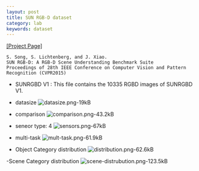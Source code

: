 ```yaml
---
layout: post
title: SUN RGB-D dataset
category: lab
keywords: dataset
---
```


[[Project Page]](http://rgbd.cs.princeton.edu/)
    
    S. Song, S. Lichtenberg, and J. Xiao.
    SUN RGB-D: A RGB-D Scene Understanding Benchmark Suite
    Proceedings of 28th IEEE Conference on Computer Vision and Pattern Recognition (CVPR2015)
    
- SUNRGBD V1 : This file contains the 10335 RGBD images of SUNRGBD V1. 

- datasize
![datasize.png-19kB][1]

- comparison
![comparison.png-43.2kB][2]

- seneor type: 4
![sensors.png-67kB][3]

- multi-task
![mult-task.png-61.9kB][4]

- Object Category distribution
![distribution.png-62.6kB][5]

-Scene Category distribution
![scene-distrubution.png-123.5kB][6]


  [1]: http://static.zybuluo.com/lrl940607/3d7jnx4ebshs19ljsfot2ry2/datasize.png
  [2]: http://static.zybuluo.com/lrl940607/jcnbes4bibx90eteqb86y4ui/comparison.png
  [3]: http://static.zybuluo.com/lrl940607/tgyce82betv8liqd4deyfisz/sensors.png
  [4]: http://static.zybuluo.com/lrl940607/0fuznddh9gjs2czb1op9t6me/mult-task.png
  [5]: http://static.zybuluo.com/lrl940607/os47ko3eiu83fo55thjfcsza/distribution.png
  [6]: http://static.zybuluo.com/lrl940607/ht65pep4vedliml8hlao6ql7/scene-distrubution.png